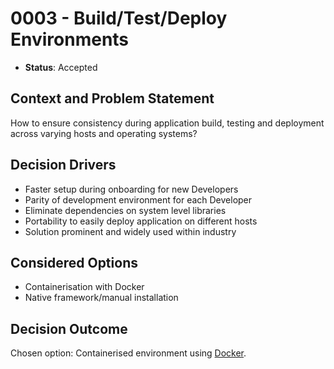 # 0003 - Build/Test/Deploy Environments

* **Status**: Accepted

## Context and Problem Statement

How to ensure consistency during application build, testing and deployment across varying hosts and operating systems?

## Decision Drivers

* Faster setup during onboarding for new Developers
* Parity of development environment for each Developer
* Eliminate dependencies on system level libraries
* Portability to easily deploy application on different hosts
* Solution prominent and widely used within industry

## Considered Options

* Containerisation with Docker
* Native framework/manual installation

## Decision Outcome

Chosen option: Containerised environment using [Docker](https://www.docker.com/).